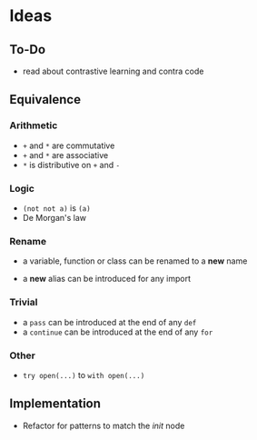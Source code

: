 # Ideas

## To-Do

- read about contrastive learning and contra code

## Equivalence

### Arithmetic

- `+` and `*` are commutative
- `+` and `*` are associative
- `*` is distributive on `+` and `-`

### Logic

- `(not not a)` is `(a)`
- De Morgan's law

### Rename

- a variable, function or class can be renamed to a **new** name

- a **new** alias can be introduced for any import

### Trivial

- a `pass` can be introduced at the end of any `def`
- a `continue` can be introduced at the end of any `for`

### Other

- `try open(...)` to `with open(...)`

## Implementation

- Refactor for patterns to match the *init* node
